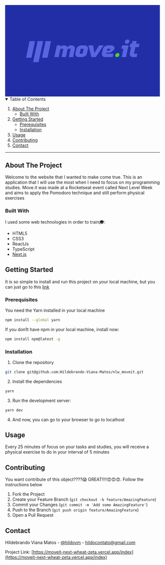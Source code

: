  <a href="https://github.com/Hildebrando-Viana-Matos/nlw_moveit">
    <img align="center" src="https://github.com/Hildebrando-Viana-Matos/nlw_moveit/blob/main/public/github/move.it-readme.png" alt="banner move.it">
 </a>
 
<details open="open">
  <summary>Table of Contents</summary>
  <ol>
    <li>
      <a href="#about-the-project">About The Project</a>
      <ul>
        <li><a href="#built-with">Built With</a></li>
      </ul>
    </li>
    <li>
      <a href="#getting-started">Getting Started</a>
      <ul>
        <li><a href="#prerequisites">Prerequisites</a></li>
        <li><a href="#installation">Installation</a></li>
      </ul>
    </li>
    <li><a href="#usage">Usage</a></li>
    <li><a href="#contributing">Contributing</a></li>
    <li><a href="#contact">Contact</a></li>
  </ol>
</details>

<hr>

## About The Project
<p>Welcome to the website that I wanted to make come true. This is an application that I will use the most when I need to focus on my programming studies. Move.it was made at a Rocketseat event called Next Level Week and aims to apply the Pomodoro technique and still perform physical exercises</p>

### Built With
I used some web technologies in order to train:mortar_board::
* HTML5
* CSS3
* ReactJs
* TypeScript
* [Next.js](https://nextjs.org/)

## Getting Started
It is so simple to install and run this project on your local machine, but you can just go to this [link](https://moveit-next-wheat-zeta.vercel.app/index)
### Prerequisites
You need the Yarn installed in your local machine
  ```sh
  npm install --global yarn
  ```
If you don1t have npm in your local machine, install now:
  ```sh
  npm install npm@latest -g
  ```
### Installation
1. Clone the repository
  ```sh
  git clone git@github.com:Hildebrando-Viana-Matos/nlw_moveit.git
  ```
2. Install the dependencies
  ```bash
  yarn
  ```
3. Run the development server:
  ```bash
  yarn dev
  ```
4. And now, you can go to your browser to go to localhost

## Usage

Every 25 minutes of focus on your tasks and studies, you will receive a physical exercise to do in your interval of 5 minutes

## Contributing

You want contribute of this object????:scream: GREAT!!!!:heart_eyes::heart_eyes::heart_eyes:. Follow the instructions below

1. Fork the Project
2. Create your Feature Branch (`git checkout -b feature/AmazingFeature`)
3. Commit your Changes (`git commit -m 'Add some AmazingFeature'`)
4. Push to the Branch (`git push origin feature/AmazingFeature`)
5. Open a Pull Request

## Contact

Hildebrando Viana Matos - [@hildovm](https://www.instagram.com/hildovm/) - hildocontato@gmail.com

Project Link: [https://moveit-next-wheat-zeta.vercel.app/index](https://moveit-next-wheat-zeta.vercel.app/index)

